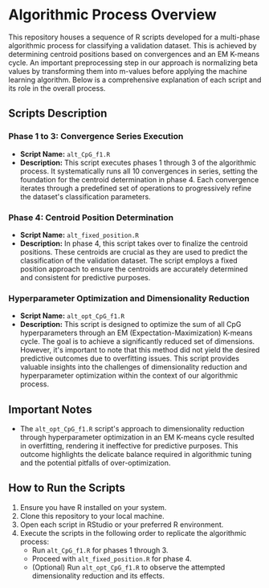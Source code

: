 # Algorithmic Process Overview

This repository houses a sequence of R scripts developed for a multi-phase algorithmic process for classifying a validation dataset. This is achieved by determining centroid positions based on convergences and an EM K-means cycle. An important preprocessing step in our approach is normalizing beta values by transforming them into m-values before applying the machine learning algorithm. Below is a comprehensive explanation of each script and its role in the overall process.

## Scripts Description

### Phase 1 to 3: Convergence Series Execution

- **Script Name:** `alt_CpG_f1.R`
- **Description:** This script executes phases 1 through 3 of the algorithmic process. It systematically runs all 10 convergences in series, setting the foundation for the centroid determination in phase 4. Each convergence iterates through a predefined set of operations to progressively refine the dataset's classification parameters.

### Phase 4: Centroid Position Determination

- **Script Name:** `alt_fixed_position.R`
- **Description:** In phase 4, this script takes over to finalize the centroid positions. These centroids are crucial as they are used to predict the classification of the validation dataset. The script employs a fixed position approach to ensure the centroids are accurately determined and consistent for predictive purposes.

### Hyperparameter Optimization and Dimensionality Reduction

- **Script Name:** `alt_opt_CpG_f1.R`
- **Description:** This script is designed to optimize the sum of all CpG hyperparameters through an EM (Expectation-Maximization) K-means cycle. The goal is to achieve a significantly reduced set of dimensions. However, it's important to note that this method did not yield the desired predictive outcomes due to overfitting issues. This script provides valuable insights into the challenges of dimensionality reduction and hyperparameter optimization within the context of our algorithmic process.

## Important Notes

- The `alt_opt_CpG_f1.R` script's approach to dimensionality reduction through hyperparameter optimization in an EM K-means cycle resulted in overfitting, rendering it ineffective for predictive purposes. This outcome highlights the delicate balance required in algorithmic tuning and the potential pitfalls of over-optimization.

## How to Run the Scripts

1. Ensure you have R installed on your system.
2. Clone this repository to your local machine.
3. Open each script in RStudio or your preferred R environment.
4. Execute the scripts in the following order to replicate the algorithmic process:
   - Run `alt_CpG_f1.R` for phases 1 through 3.
   - Proceed with `alt_fixed_position.R` for phase 4.
   - (Optional) Run `alt_opt_CpG_f1.R` to observe the attempted dimensionality reduction and its effects.
